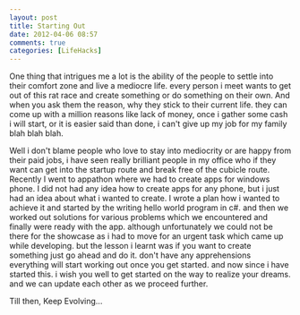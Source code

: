 ```yaml
---
layout: post
title: Starting Out
date: 2012-04-06 08:57
comments: true
categories: [LifeHacks]
---
```

One thing that intrigues me a lot is the ability of the people to settle into their comfort zone and live a mediocre life. every person i meet wants to get out of this rat race and create something or do something on their own. And when you ask them the reason, why they stick to their current life. they can come up with a million reasons like lack of money, once i gather some cash i will start, or it is easier said than done, i can't give up my job for my family blah blah blah.

Well i don't blame people who love to stay into mediocrity or are happy from their paid jobs, i have seen really brilliant people in my office who if they want can get into the startup route and break free of the cubicle route. Recently I went to appathon where we had to create apps for windows phone. I did not had any idea how to create apps for any phone, but i just had an idea about what i wanted to create. I wrote a plan how i wanted to achieve it and started by the writing hello world program in c#. and then we worked out solutions for various problems which we encountered and finally were ready with the app. although unfortunately we could not be there for the showcase as i had to move for an urgent task which came up while developing. but the lesson i learnt was if you want to create something just go ahead and do it. don't have any apprehensions everything will start working out once you get started. and now since i have started this. i wish you well to get started on the way to realize your dreams. and we can update each other as we proceed further.

Till then, Keep Evolving...
